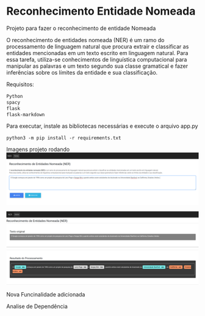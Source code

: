 # Reconhecimento Entidade Nomeada

 Projeto para fazer o reconhecimento de entidade Nomeada
 
 O reconhecimento de entidades nomeada (NER) é um ramo do processamento de linguagem natural que procura extrair e classificar as entidades mencionadas em um texto escrito em linguagem natural. Para essa tarefa, utiliza-se conhecimentos de linguística computacional para manipular as palavras e um texto segundo sua classe gramatical e fazer inferências sobre os límites da entidade e sua classificação.

Requisitos:

    Python
    spacy
    flask
    flask-markdown 

<p>Para executar, instale as bibliotecas necessárias e execute o arquivo app.py</p>

    python3 -m pip install -r requirements.txt
    
Imagens projeto rodando
![GitHub Logo](/imagem/home.png)

![GitHub Logo](/imagem/result1.png)

Nova Funcinalidade adicionada

Analise de Dependência
